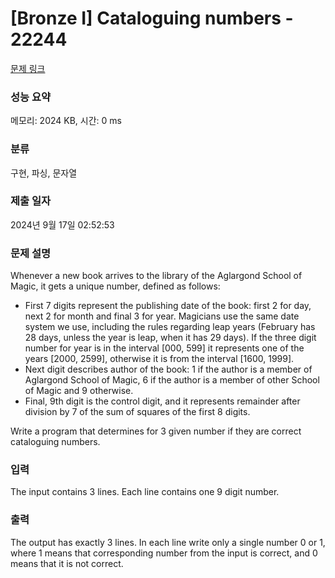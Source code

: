# [Bronze I] Cataloguing numbers - 22244 

[문제 링크](https://www.acmicpc.net/problem/22244) 

### 성능 요약

메모리: 2024 KB, 시간: 0 ms

### 분류

구현, 파싱, 문자열

### 제출 일자

2024년 9월 17일 02:52:53

### 문제 설명

<p>Whenever a new book arrives to the library of the Aglargond School of Magic, it gets a unique number, defined as follows:</p>

<ul>
	<li>First 7 digits represent the publishing date of the book: first 2 for day, next 2 for month and final 3 for year. Magicians use the same date system we use, including the rules regarding leap years (February has 28 days, unless the year is leap, when it has 29 days). If the three digit number for year is in the interval [000, 599] it represents one of the years [2000, 2599], otherwise it is from the interval [1600, 1999].</li>
	<li>Next digit describes author of the book: 1 if the author is a member of Aglargond School of Magic, 6 if the author is a member of other School of Magic and 9 otherwise.</li>
	<li>Final, 9th digit is the control digit, and it represents remainder after division by 7 of the sum of squares of the first 8 digits.</li>
</ul>

<p>Write a program that determines for 3 given number if they are correct cataloguing numbers.</p>

### 입력 

 <p>The input contains 3 lines. Each line contains one 9 digit number.</p>

### 출력 

 <p>The output has exactly 3 lines. In each line write only a single number 0 or 1, where 1 means that corresponding number from the input is correct, and 0 means that it is not correct.</p>

